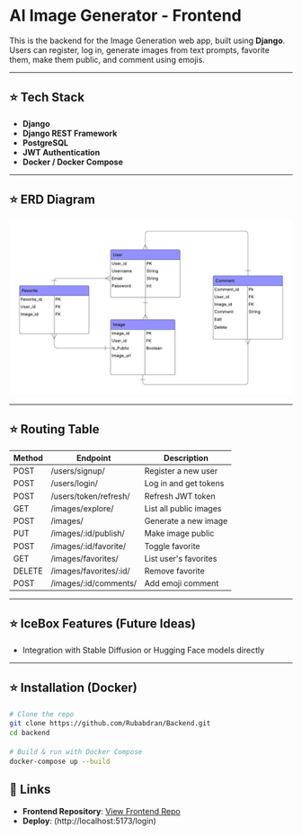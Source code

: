 # AI Image Generator - Frontend

This is the backend for the Image Generation web app, built using **Django**. Users can register, log in, generate images from text prompts, favorite them, make them public, and comment using emojis.

---

## ⭐ Tech Stack

- **Django**
- **Django REST Framework**
- **PostgreSQL**
- **JWT Authentication**
- **Docker / Docker Compose**

---
## ⭐ ERD Diagram
![My Screenshot](erd.png)

---
## ⭐ Routing Table

| Method | Endpoint                          | Description                      |
|--------|-----------------------------------|----------------------------------|
| POST   | /users/signup/                    | Register a new user              | 
| POST   | /users/login/                     | Log in and get tokens            | 
| POST   | /users/token/refresh/             | Refresh JWT token                |
| GET    | /images/explore/                  | List all public images           |
| POST   | /images/                          | Generate a new image             |
| PUT    | /images/:id/publish/              | Make image public                |
| POST   | /images/:id/favorite/             | Toggle favorite                  |
| GET    | /images/favorites/                | List user's favorites            |
| DELETE | /images/favorites/:id/            | Remove favorite                  |
| POST   | /images/:id/comments/             | Add emoji comment                |

---
## ⭐ IceBox Features (Future Ideas)

- Integration with Stable Diffusion or Hugging Face models directly

---
## ⭐ Installation (Docker)

```bash
# Clone the repo
git clone https://github.com/Rubabdran/Backend.git
cd backend

# Build & run with Docker Compose
docker-compose up --build
```
## 🔗 Links

- **Frontend Repository**: [View Frontend Repo](https://github.com/Rubabdran/Frontend)
- **Deploy**: (http://localhost:5173/login)
